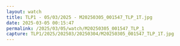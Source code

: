 ```yaml
---
layout: watch
title: TLP1 - 05/03/2025 - M20250305_001547_TLP_1T.jpg
date: 2025-03-05 00:15:47
permalink: /2025/03/05/watch/M20250305_001547_TLP_1
capture: TLP1/2025/202503/20250304/M20250305_001547_TLP_1T.jpg
---
```

